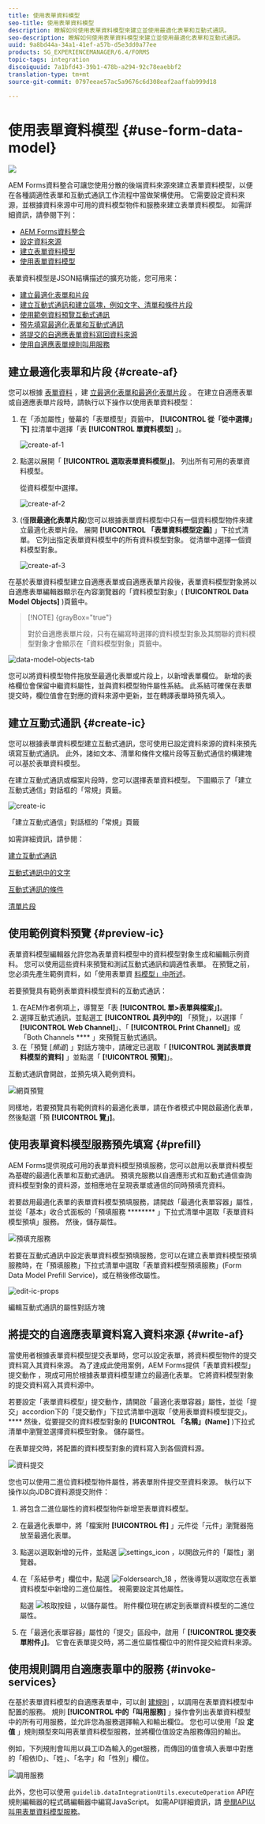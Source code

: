 ```yaml
---
title: 使用表單資料模型
seo-title: 使用表單資料模型
description: 瞭解如何使用表單資料模型來建立並使用最適化表單和互動式通訊。
seo-description: 瞭解如何使用表單資料模型來建立並使用最適化表單和互動式通訊。
uuid: 9a8bd44a-34a1-41ef-a57b-d5e3dd0a77ee
products: SG_EXPERIENCEMANAGER/6.4/FORMS
topic-tags: integration
discoiquuid: 7a1bfd43-39b1-478b-a294-92c78eaebbf2
translation-type: tm+mt
source-git-commit: 0797eeae57ac5a9676c6d308eaf2aaffab999d18

---
```



# 使用表單資料模型 {#use-form-data-model}

![](do-not-localize/data-integeration.png)

AEM Forms資料整合可讓您使用分散的後端資料來源來建立表單資料模型，以便在各種調適性表單和互動式通訊工作流程中當做架構使用。 它需要設定資料來源，並根據資料來源中可用的資料模型物件和服務來建立表單資料模型。 如需詳細資訊，請參閱下列：

* [AEM Forms資料整合](/help/forms/using/data-integration.md)
* [設定資料來源](/help/forms/using/configure-data-sources.md)
* [建立表單資料模型](/help/forms/using/create-form-data-models.md)
* [使用表單資料模型](/help/forms/using/work-with-form-data-model.md)

表單資料模型是JSON結構描述的擴充功能，您可用來：

* [建立最適化表單和片段](#create-af)
* [建立互動式通訊和建立區塊，例如文字、清單和條件片段](#create-ic)
* [使用範例資料預覽互動式通訊](#preview-ic)
* [預先填寫最適化表單和互動式通訊](#prefill)
* [將提交的自適應表單資料寫回資料來源](#write-af)
* [使用自適應表單規則叫用服務](#invoke-services)

## 建立最適化表單和片段 {#create-af}

您可以根據 [表單資料](/help/forms/using/creating-adaptive-form.md) ，建 [立最適化表單和最適化表單片段](/help/forms/using/adaptive-form-fragments.md) 。 在建立自適應表單或自適應表單片段時，請執行以下操作以使用表單資料模型：

1. 在「添加屬性」螢幕的「表單模型」頁籤中， **[!UICONTROL 從「從中選擇」下]** 拉清單中選擇「表 **[!UICONTROL 單資料模型]** 」。

   ![create-af-1](assets/create-af-1.png)

1. 點選以展開「 **[!UICONTROL 選取表單資料模型」]**。 列出所有可用的表單資料模型。

   從資料模型中選擇。

   ![create-af-2](assets/create-af-2.png)

1. (僅&#x200B;**限最適化表單片段**)您可以根據表單資料模型中只有一個資料模型物件來建立最適化表單片段。 展開 **[!UICONTROL 「表單資料模型定義]** 」下拉式清單。 它列出指定表單資料模型中的所有資料模型對象。 從清單中選擇一個資料模型對象。

   ![create-af-3](assets/create-af-3.png)

在基於表單資料模型建立自適應表單或自適應表單片段後，表單資料模型對象將以自適應表單編輯器顯示在內容瀏覽器的「資料模型對象」( **[!UICONTROL Data Model Objects]** )頁籤中。

>[!NOTE] {grayBox=&quot;true&quot;}
>
>對於自適應表單片段，只有在編寫時選擇的資料模型對象及其關聯的資料模型對象才會顯示在「資料模型對象」頁籤中。

![data-model-objects-tab](assets/data-model-objects-tab.png)

您可以將資料模型物件拖放至最適化表單或片段上，以新增表單欄位。 新增的表格欄位會保留中繼資料屬性，並與資料模型物件屬性系結。 此系結可確保在表單提交時，欄位值會在對應的資料來源中更新，並在轉譯表單時預先填入。

## 建立互動式通訊 {#create-ic}

您可以根據表單資料模型建立互動式通訊，您可使用已設定資料來源的資料來預先填寫互動式通訊。 此外，諸如文本、清單和條件文檔片段等互動式通信的構建塊可以基於表單資料模型。

在建立互動式通訊或檔案片段時，您可以選擇表單資料模型。 下圖顯示了「建立互動式通信」對話框的「常規」頁籤。

![create-ic](assets/create-ic.png)

「建立互動式通信」對話框的「常規」頁籤

如需詳細資訊，請參閱：

[建立互動式通訊](/help/forms/using/create-interactive-communication.md)

[互動式通訊中的文字](/help/forms/using/texts-interactive-communications.md)

[互動式通訊的條件](/help/forms/using/conditions-interactive-communications.md)

[清單片段](/help/forms/using/lists.md)

## 使用範例資料預覽 {#preview-ic}

表單資料模型編輯器允許您為表單資料模型中的資料模型對象生成和編輯示例資料。 您可以使用這些資料來預覽和測試互動式通訊和調適性表單。 在預覽之前，您必須先產生範例資料，如「使用表單資 [料模型」中所述](/help/forms/using/work-with-form-data-model.md#sample)。

若要預覽具有範例表單資料模型資料的互動式通訊：

1. 在AEM作者例項上，導覽至「表 **[!UICONTROL 單>表單與檔案」]**。
1. 選擇互動式通訊，並點選工 **[!UICONTROL 具列中的]** 「預覽」，以選擇「 **[!UICONTROL Web Channel]**」、「 **[!UICONTROL Print Channel]**」或「Both Channels **** 」來預覽互動式通訊。
1. 在「預覽 [*頻道*] 」對話方塊中，請確定已選取「 **[!UICONTROL 測試表單資料模型的資料]** 」並點選「 **[!UICONTROL 預覽]**」。

互動式通訊會開啟，並預先填入範例資料。

![網頁預覽](assets/web-preview.png)

同樣地，若要預覽具有範例資料的最適化表單，請在作者模式中開啟最適化表單，然後點選「預 **[!UICONTROL 覽」]**。

## 使用表單資料模型服務預先填寫 {#prefill}

AEM Forms提供現成可用的表單資料模型預填服務，您可以啟用以表單資料模型為基礎的最適化表單和互動式通訊。 預填充服務以自適應形式和互動式通信查詢資料模型對象的資料源，並相應地在呈現表單或通信的同時預填充資料。

若要啟用最適化表單的表單資料模型預填服務，請開啟「最適化表單容器」屬性，並從「基本」收合式面板的「預填服務 ******** 」下拉式清單中選取「表單資料模型預填」服務。 然後，儲存屬性。

![預填充服務](assets/prefill-service.png)

若要在互動式通訊中設定表單資料模型預填服務，您可以在建立表單資料模型預填服務時，在「預填服務」下拉式清單中選取「表單資料模型預填服務」(Form Data Model Prefill Service)，或在稍後修改屬性。

![edit-ic-props](assets/edit-ic-props.png)

編輯互動式通訊的屬性對話方塊

## 將提交的自適應表單資料寫入資料來源 {#write-af}

當使用者根據表單資料模型提交表單時，您可以設定表單，將資料模型物件的提交資料寫入其資料來源。 為了達成此使用案例，AEM Forms提供「表單資料模型」提交動作 [](/help/forms/using/configuring-submit-actions.md)，現成可用於根據表單資料模型建立的最適化表單。 它將資料模型對象的提交資料寫入其資料源中。

若要設定「表單資料模型」提交動作，請開啟「最適化表單容器」屬性，並從「提交」accordion下的「提交動作」下拉式清單中選取「使用表單資料模型提交」。 **** 然後，從要提交的資料模型對象的 **[!UICONTROL 「名稱」(Name]** )下拉式清單中瀏覽並選擇資料模型對象。 儲存屬性。

在表單提交時，將配置的資料模型對象的資料寫入到各個資料源。

![資料提交](assets/data-submission.png)

您也可以使用二進位資料模型物件屬性，將表單附件提交至資料來源。 執行以下操作以向JDBC資料源提交附件：

1. 將包含二進位屬性的資料模型物件新增至表單資料模型。
1. 在最適化表單中，將「檔案附 **[!UICONTROL 件]** 」元件從「元件」瀏覽器拖放至最適化表單。
1. 點選以選取新增的元件，並點選 ![settings_icon](assets/settings_icon.png) ，以開啟元件的「屬性」瀏覽器。
1. 在「系結參考」欄位中，點選 ![Foldersearch_18](assets/foldersearch_18.png) ，然後導覽以選取您在表單資料模型中新增的二進位屬性。 視需要設定其他屬性。

   點選 ![核取按鈕](assets/check-button.png) ，以儲存屬性。 附件欄位現在綁定到表單資料模型的二進位屬性。

1. 在「最適化表單容器」屬性的「提交」區段中，啟用「 **[!UICONTROL 提交表單附件」]**。 它會在表單提交時，將二進位屬性欄位中的附件提交給資料來源。

## 使用規則調用自適應表單中的服務 {#invoke-services}

在基於表單資料模型的自適應表單中，可以創 [建規則](/help/forms/using/rule-editor.md) ，以調用在表單資料模型中配置的服務。 規則 **[!UICONTROL 中的「叫用服務]** 」操作會列出表單資料模型中的所有可用服務，並允許您為服務選擇輸入和輸出欄位。 您也可以使用「設 **定值** 」規則類型來叫用表單資料模型服務，並將欄位值設定為服務傳回的輸出。

例如，下列規則會叫用以員工ID為輸入的get服務，而傳回的值會填入表單中對應的「相依ID」、「姓」、「名字」和「性別」欄位。

![調用服務](assets/invoke-service.png)

此外，您也可以使用 `guidelib.dataIntegrationUtils.executeOperation` API在規則編輯器的程式碼編輯器中編寫JavaScript。 如需API詳細資訊，請 [參閱API以叫用表單資料模型服務](/help/forms/using/invoke-form-data-model-services.md)。
